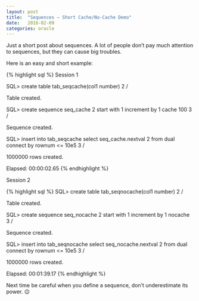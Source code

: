 ```yaml
---
layout: post
title:  "Sequences – Short Cache/No-Cache Demo"
date:   2016-02-09
categories: oracle
---
```


Just a short post about sequences. A lot of people don’t pay much attention to sequences, but they can cause big troubles.

Here is an easy and short example:

{% highlight sql %}
Session 1

SQL> create table tab_seqcache(col1 number)
2  /

Table created.

SQL> create sequence seq_cache
2  start with 1 increment by 1 cache 100
3  /

Sequence created.

SQL> insert into tab_seqcache select seq_cache.nextval
2  from dual connect by rownum <= 10e5
3  /

1000000 rows created.

Elapsed: 00:00:02.65
{% endhighlight %}

Session 2

{% highlight sql %}
SQL> create table tab_seqnocache(col1 number)
2  /

Table created.

SQL> create sequence seq_nocache
2  start with 1 increment by 1 nocache
3  /

Sequence created.

SQL> insert into tab_seqnocache select seq_nocache.nextval
2  from dual connect by rownum <= 10e5
3  /

1000000 rows created.

Elapsed: 00:01:39.17
{% endhighlight %}

Next time be careful when you define a sequence, don’t underestimate its power. 😉